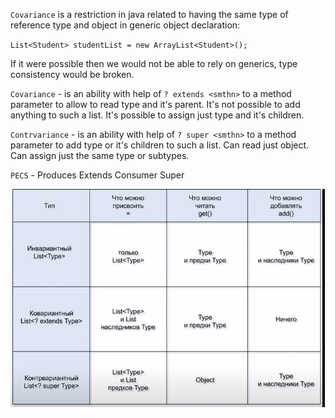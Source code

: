 `Covariance` is a restriction in java related to having the same
type of reference type and object in generic object declaration:

`List<Student> studentList = new ArrayList<Student>();`

If it were possible then we would not be able to rely on generics,
type consistency would be broken.

`Covariance` - is an ability with help of `? extends <smthn>`
to a method parameter to allow to read type and it's parent. 
It's not possible to add anything to such a list. 
It's possible to assign just type and it's children.

`Contrvariance` - is an ability with help of `? super <smthn>`
to a method parameter to add type or it's children to such a list.
Can read just object. Can assign just the same type or subtypes.

`PECS` - Produces Extends Consumer Super

![img.png](img.png)